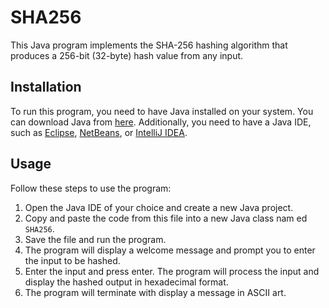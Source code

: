 # SHA256

This Java program implements the SHA-256 hashing algorithm that produces a 256-bit (32-byte) hash value from any input. 

## Installation  
 
To run this program, you need to have Java installed on your system. You can download Java from [here](https://www.oracle.com/java/technologies/javase-downloads.html). Additionally, you need to have a Java IDE, such as [Eclipse](https://www.eclipse.org/downloads/), [NetBeans](https://netbeans.apache.org/download/index.html), or [IntelliJ IDEA](https://www.jetbrains.com/idea/download/). 

## Usage 

Follow these steps to use the program:  

1. Open the Java IDE of your choice and create a new Java project.
2. Copy and paste the code from this file into a new Java class nam ed `SHA256`.
3. Save the file and run the program.
4. The program will display a welcome message and prompt you to enter the input to be hashed.
5. Enter the input and press enter. The program will process the input and display the hashed output in hexadecimal format. 
6. The program will terminate with display a message in ASCII art.

